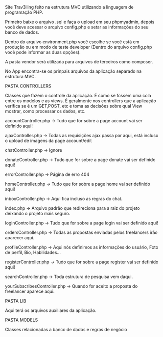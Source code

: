 Site Trav3lling feito na estrutura MVC utilizando a linguagem de programação PHP. 


Primeiro baixe o arquivo .sql e faça o upload em seu phpmyadmin, depois você deve acessar o arquivo config.php e setar as informações do seu banco de dados.

Dentro do arquivo environment.php você escolhe se você está em produção ou em modo de teste developer (Dentro do arquivo config.php você pode informar as duas opções).

A pasta vendor será utilizada para arquivos de terceiros como composer. 

No App encontra-se os prinpais arquivos da aplicação separado na estrutura MVC.


PASTA CONTROLLERS

Classes que fazem o controle da aplicação. É como se fossem uma cola entre os modelos e as views. É geralmente nos controllers que a aplicação verifica se é um GET,POST, etc e toma as decisões sobre qual View mostrar, como processar os dados, etc.

accountController.php -> Tudo que for sobre a page account vai ser definido aqui!	

ajaxController.php	-> Todas as requisições ajax passa por aqui, está incluso o upload de imagens da page account/edit

chatController.php	-> Ignore

donateController.php -> Tudo que for sobre a page donate vai ser definido aqui!	

errorController.php	-> Página de erro 404

homeController.php -> Tudo que for sobre a page home vai ser definido aqui!

inboxController.php	-> Aqui fica incluso as regras do chat.

index.php -> Arquivo padrão que redireciona para a raiz do projeto deixando o projeto mais seguro.	

loginController.php	-> Tudo que for sobre a page login vai ser definido aqui!	

ordersController.php -> Todas as propostas enviadas pelos freelancers irão aparecer aqui.	

profileController.php -> Aqui nós definimos as informações do usuário, Foto de perfil, Bio, Habilidades...

registerController.php -> Tudo que for sobre a page register vai ser definido aqui!

searchController.php -> Toda estrutura de pesquisa vem daqui.

yourSubscribesController.php -> Quando for aceito a proposta do freelancer aparece aqui.

PASTA LIB 

Aqui terá os arquivos auxiliares da aplicação.

PASTA MODELS

Classes relacionadas a banco de dados e regras de negócio 

